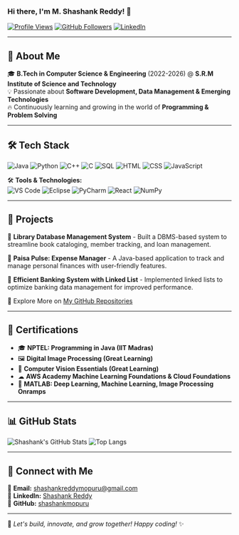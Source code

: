 ### Hi there, I'm M. Shashank Reddy! 👋

[![Profile Views](https://komarev.com/ghpvc/?username=shashankmopuru&label=PROFILE+VIEWS&style=flat-square&color=blue)](https://github.com/shashankmopuru)
[![GitHub Followers](https://img.shields.io/github/followers/shashankmopuru?style=flat-square)](https://github.com/shashankmopuru)
[![LinkedIn](https://img.shields.io/badge/LinkedIn-blue?style=flat-square&logo=linkedin&label=Connect)](https://www.linkedin.com/in/shashank-reddy-mopuru-a27b55251/)

---

## 🚀 About Me
🎓 **B.Tech in Computer Science & Engineering** (2022-2026) @ **S.R.M Institute of Science and Technology**  
💡 Passionate about **Software Development, Data Management & Emerging Technologies**  
🔥 Continuously learning and growing in the world of **Programming & Problem Solving**

---

## 🛠️ Tech Stack

![Java](https://img.shields.io/badge/Java-ED8B00?style=for-the-badge&logo=java&logoColor=white)
![Python](https://img.shields.io/badge/Python-3776AB?style=for-the-badge&logo=python&logoColor=white)
![C++](https://img.shields.io/badge/C%2B%2B-00599C?style=for-the-badge&logo=c%2B%2B&logoColor=white)
![C](https://img.shields.io/badge/C-00599C?style=for-the-badge&logo=c&logoColor=white)
![SQL](https://img.shields.io/badge/SQL-4479A1?style=for-the-badge&logo=mysql&logoColor=white)
![HTML](https://img.shields.io/badge/HTML-E34F26?style=for-the-badge&logo=html5&logoColor=white)
![CSS](https://img.shields.io/badge/CSS-1572B6?style=for-the-badge&logo=css3&logoColor=white)
![JavaScript](https://img.shields.io/badge/JavaScript-F7DF1E?style=for-the-badge&logo=javascript&logoColor=black)

🛠 **Tools & Technologies:**  
![VS Code](https://img.shields.io/badge/VSCode-007ACC?style=for-the-badge&logo=visual-studio-code&logoColor=white)
![Eclipse](https://img.shields.io/badge/Eclipse-2C2255?style=for-the-badge&logo=eclipse&logoColor=white)
![PyCharm](https://img.shields.io/badge/PyCharm-000000?style=for-the-badge&logo=pycharm&logoColor=white)
![React](https://img.shields.io/badge/React-61DAFB?style=for-the-badge&logo=react&logoColor=black)
![NumPy](https://img.shields.io/badge/NumPy-013243?style=for-the-badge&logo=numpy&logoColor=white)

---

## 🎯 Projects

📌 **Library Database Management System** - Built a DBMS-based system to streamline book cataloging, member tracking, and loan management.

📌 **Paisa Pulse: Expense Manager** - A Java-based application to track and manage personal finances with user-friendly features.

📌 **Efficient Banking System with Linked List** - Implemented linked lists to optimize banking data management for improved performance.

🔗 Explore More on [My GitHub Repositories](https://github.com/shashankmopuru?tab=repositories)

---

## 📜 Certifications
- 🎓 **NPTEL: Programming in Java (IIT Madras)**
- 🖼 **Digital Image Processing (Great Learning)**
- 🤖 **Computer Vision Essentials (Great Learning)**
- ☁ **AWS Academy Machine Learning Foundations & Cloud Foundations**
- 🧠 **MATLAB: Deep Learning, Machine Learning, Image Processing Onramps**

---

## 📊 GitHub Stats

![Shashank's GitHub Stats](https://github-readme-stats.vercel.app/api?username=shashankmopuru&show_icons=true&theme=radical)
![Top Langs](https://github-readme-stats.vercel.app/api/top-langs/?username=shashankmopuru&layout=compact&theme=radical)

---

## 🤝 Connect with Me
📧 **Email:** shashankreddymopuru@gmail.com  
🔗 **LinkedIn:** [Shashank Reddy](https://www.linkedin.com/in/shashank-reddy-mopuru-a27b55251/)  
🐙 **GitHub:** [shashankmopuru](https://github.com/shashankmopuru)

---

🚀 *Let's build, innovate, and grow together! Happy coding!* ✨

